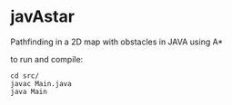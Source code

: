 # javAstar
Pathfinding in a 2D map with obstacles in JAVA using A*


to run and compile:

```
cd src/
javac Main.java
java Main
```

